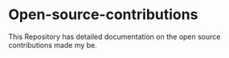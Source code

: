 # Open-source-contributions
This Repository has detailed documentation on the open source contributions made my be. 
